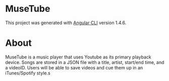 # MuseTube

This project was generated with [Angular CLI](https://github.com/angular/angular-cli) version 1.4.6.

# About

MuseTube is a music player that uses Youtube as its primary playback device. Songs are stored in a JSON file with a title, artist, start/end time, and a videoID. Users will be able to save videos and cue them up in an iTunes/Spotify style.s
